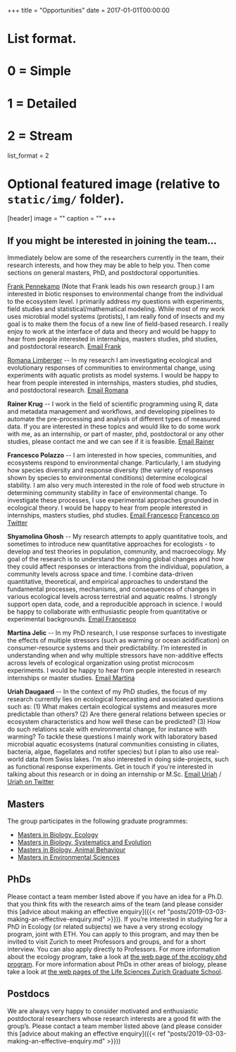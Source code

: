 +++
title = "Opportunities"
date = 2017-01-01T00:00:00

# List format.
#   0 = Simple
#   1 = Detailed
#   2 = Stream
list_format = 2

# Optional featured image (relative to `static/img/` folder).
[header]
image = ""
caption = ""
+++


## If you might be interested in joining the team...

Immediately below are some of the researchers currently in the team, their research interests, and how they may be able to help you. Then come sections on general masters, PhD, and postdoctoral opportunities.

[Frank Pennekamp](https://frank-pennekamp.info) (Note that Frank leads his own research group.) I am interested in biotic responses to environmental change from the individual to the ecosystem level. I primarily address my questions with experiments, field studies and statistical/mathematical modeling. While most of my work uses microbial model systems (protists), I am really fond of insects and my goal is to make them the focus of a new line of field-based research. I really enjoy to work at the interface of data and theory and would be happy to hear from people interested in internships, masters studies, phd studies, and postdoctoral research.  [Email Frank](mailto:frank.pennekamp@ieu.uzh.ch)

[Romana Limberger](https://www.ieu.uzh.ch/en/staff/member/limberger_romana.html) -- In my research I am investigating ecological and evolutionary responses of communities to environmental change, using experiments with aquatic protists as model systems. I would be happy to hear from people interested in internships, masters studies, phd studies, and postdoctoral research. [Email Romana](mailto:romana.limberger@uzh.ch)

**Rainer Krug** -- I work in the field of scientific programming using R, data and metadata management and workflows, and developing pipelines to automate the pre-processing and analysis of different types of measured data. If you are interested in these topics and would like to do some work with me, as an internship, or part of master, phd, postdoctoral or any other studies, please contact me and we can see if it is feasible. [Email Rainer](mailto:Rainer.Krug@ieu.uzh.ch)

**Francesco Polazzo** -- I am interested in how species, communities, and ecosystems respond to environmental change. Particularly, I am studying how species diversity and response diversity (the variety of responses shown by species to environmental conditions) determine ecological stability. I am also very much interested in the role of food web structure in determining community stability in face of environmental change. To investigate these processes, I use experimental approaches grounded in ecological theory. I would be happy to hear from people interested in internships, masters studies, phd studies.
[Email Francesco](francesco.polazzo@uzh.ch) [Francesco on Twitter](https://twitter.com/francescopolaz1)

**Shyamolina Ghosh** -- My research attempts to apply quantitative tools, and sometimes to introduce new quantitative approaches for ecologists - to develop and test theories in population, community, and macroecology. My goal of the research is to understand the ongoing global changes and how they could affect responses or interactions from the individual, population, a community levels across space and time. I combine data-driven quantitative, theoretical, and empirical approaches to understand the fundamental processes, mechanisms, and consequences of changes in various ecological levels across terrestrial and aquatic realms. I strongly support open data, code, and a reproducible approach in science. I would be happy to collaborate with enthusiastic people from quantitative or experimental backgrounds. [Email Francesco](shyamolina.ghosh@uzh.ch)

**Martina Jelic** -- In my PhD research, I use response surfaces to investigate the effects of multiple stressors (such as warming or ocean acidification) on consumer-resource systems and their predictability. I’m interested in understanding when and why multiple stressors have non-additive effects across levels of ecological organization using protist microcosm experiments. I would be happy to hear from people interested in research internships or master studies. [Email Martina](mailto:martina.jelic@ieu.uzh.ch)

**Uriah Daugaard** -- In the context of my PhD studies, the focus of my
research currently lies on ecological forecasting and associated
questions such as: (1) What makes certain ecological systems and
measures more predictable than others? (2) Are there general relations
between species or ecosystem characteristics and how well these can be
predicted? (3) How do such relations scale with environmental change,
for instance with warming? To tackle these questions I mainly work with
laboratory based microbial aquatic ecosystems (natural communities
consisting in ciliates, bacteria, algae, flagellates and rotifer
species) but I plan to also use real-world data from Swiss lakes. I'm
also interested in doing side-projects, such as functional response
experiments. Get in touch if you're interested in talking about this
research or in doing an internship or M.Sc. [Email
Uriah](mailto:uriah.daugaard@ieu.uzh.ch) / [Uriah on
Twitter](https://twitter.com/daugaarduriah)

## Masters

The group participates in the following graduate programmes:

* [Masters in Biology, Ecology](https://www.biologie.uzh.ch/de/Studium/Masterstudium/MasterStudies/Ecology.html)
* [Masters in Biology, Systematics and Evolution](https://www.biologie.uzh.ch/de/Studium/Masterstudium/MasterStudies/SystematicsEvolution.html)
* [Masters in Biology, Animal Behaviour](https://www.biologie.uzh.ch/de/Studium/Masterstudium/MasterStudies/AnimalBehaviour.html)
* [Masters in Environmental Sciences](https://www.ieu.uzh.ch/en/teaching/envsci/master.html)

## PhDs

Please contact a team member listed above if you have an idea for a Ph.D. that you think fits with the research aims of the team (and please consider this [advice about making an effective enquiry]({{< ref "posts/2019-03-03-making-an-effective-enquiry.md" >}})).
If you’re interested in studying for a PhD in Ecology (or related subjects) we have a very strong ecology program, joint with ETH. You can apply to this program, and may then be invited to visit Zurich to meet Professors and groups, and for a short interview. You can also apply directly to Professors. For more information about the ecology program, take a look at [the web page of the ecology phd program](https://www.ieu.uzh.ch/en/teaching/phd/graduate.html). For more information about PhDs in other areas of biology, please take a look at [the web pages of the Life Sciences Zurich Graduate School](https://www.lifescience-graduateschool.uzh.ch/en.html).

## Postdocs

We are always very happy to consider motivated and enthusiastic postdoctoral researchers whose research interests are a good fit with the group’s. Please contact a team member listed above (and please consider this [advice about making an effective enquiry]({{< ref "posts/2019-03-03-making-an-effective-enquiry.md" >}}))




